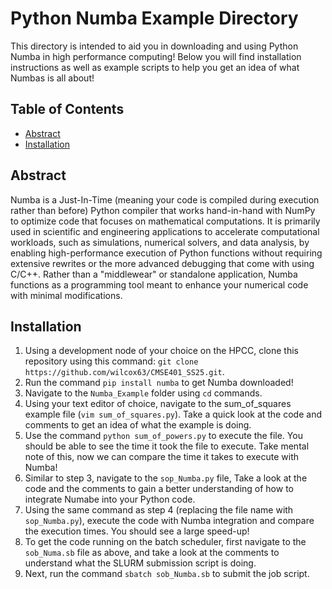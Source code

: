 # Python Numba Example Directory

This directory is intended to aid you in downloading and using Python Numba in high performance computing! Below you will find installation instructions as well as example scripts to help you get an idea of what Numbas is all about!

## Table of Contents
- [Abstract](#abstract)
- [Installation](#installation)

## Abstract
Numba is a Just-In-Time (meaning your code is compiled during execution rather than before) Python compiler that works hand-in-hand with NumPy to optimize code that focuses on mathematical computations. It is primarily used in scientific and engineering applications to accelerate computational workloads, such as simulations, numerical solvers, and data analysis, by enabling high-performance execution of Python functions without requiring extensive rewrites or the more advanced debugging that come with using C/C++. Rather than a "middlewear" or standalone application, Numba functions as a programming tool meant to enhance your numerical code with minimal modifications. 

## Installation 
1. Using a development node of your choice on the HPCC, clone this repository using this command: `git clone https://github.com/wilcox63/CMSE401_SS25.git`.
2. Run the command `pip install numba` to get Numba downloaded!
3. Navigate to the `Numba_Example` folder using `cd` commands.
4. Using your text editor of choice, navigate to the sum_of_squares example file (`vim sum_of_squares.py`). Take a quick look at the code and comments to get an idea of what the example is doing.
5. Use the command `python sum_of_powers.py` to execute the file. You should be able to see the time it took the file to execute. Take mental note of this, now we can compare the time it takes to execute with Numba!
6. Similar to step 3, navigate to the `sop_Numba.py` file, Take a look at the code and the comments to gain a better understanding of how to integrate Numabe into your Python code.
7. Using the same command as step 4 (replacing the file name with `sop_Numba.py`), execute the code with Numba integration and compare the execution times. You should see a large speed-up!
8. To get the code running on the batch scheduler, first navigate to the `sob_Numa.sb` file as above, and take a look at the comments to understand what the SLURM submission script is doing.
9. Next, run the command `sbatch sob_Numba.sb` to submit the job script.
